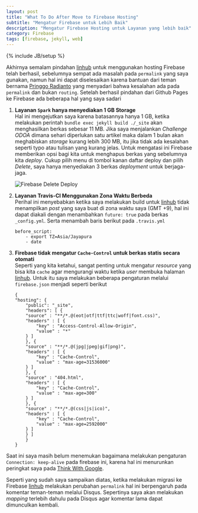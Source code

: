 ```yaml
---
layout: post
title: "What To Do After Move to Firebase Hosting"
subtitle: "Mengatur Firebase untuk Lebih Baik"
description: "Mengatur Firebase Hosting untuk Layanan yang lebih baik"
category: Firebase
tags: [firebase, jekyll, web]
---
```

{% include JB/setup %}

Akhirnya semalam pindahan [linhub](https://linhub.io/) untuk menggunakan hosting Firebase telah berhasil, sebelumnya sempat ada masalah pada `permalink` yang saya gunakan, namun hal ini dapat diselesaikan karena bantuan dari teman bernama [Pringgo Radianto](https://t.me/error_log/) yang menyadari bahwa kesalahan ada pada `permalink` dan bukan `routing`. Setelah berhasil pindahan dari Github Pages ke Firebase ada beberapa hal yang saya sadari 

1. **Layanan `Spark` hanya menyediakan 1 GB Storage**  
    Hal ini mengejutkan saya karena batasannya hanya 1 GB, ketika melakukan perintah `bundle exec jekyll build ./_site` akan menghasilkan berkas sebesar 11 MB. Jika saya menjalankan _Challenge ODOA_ dimana sehari diperlukan satu artikel maka dalam 1 bulan akan meghabiskan _storage_ kurang lebih 300 MB, itu jika tidak ada kesalahan seperti typo atau tulisan yang kurang jelas. Untuk mengatasi ini Firebase memberikan opsi bagi kita untuk menghapus berkas yang sebelumnya kita _deploy_. Cukup pilih menu di tombol kanan daftar deploy dan pilih _Delete_, saya hanya menyediakan 3 berkas _deployment_ untuk berjaga-jaga.

    <img src="{{ site.url }}/img/firebase-delete-deploy.png" class="img-responsive" alt="Firebase Delete Deploy">

2. **Layanan Travis-CI Menggunakan Zona Waktu Berbeda**  
    Perihal ini menyebabkan ketika saya melakukan build untuk [linhub](https://linhub.io/) tidak menampilkan _post_ yang saya buat di zona waktu saya (GMT +9), hal ini dapat diakali dengan menambahkan `future: true` pada berkas `_config.yml`. Serta menambah baris berikut pada `.travis.yml`
    
    ```
    before_script:
        - export TZ=Asia/Jayapura
        - date
    ```

3. **Firebase tidak mengatur `Cache-Control` untuk berkas statis secara otomati**  
    Seperti yang kita ketahui, sangat penting untuk mengatur _resource_ yang bisa kita `cache` agar mengurangi waktu ketika _user_ membuka halaman [linhub](https://linhub.io). Untuk itu saya melakukan beberapa pengaturan melalui `firebase.json` menjadi seperti berikut

    ```
    {
    "hosting": {
        "public": "_site",
        "headers": [ {
        "source" : "**/*.@(eot|otf|ttf|ttc|woff|font.css)",
        "headers" : [ {
            "key" : "Access-Control-Allow-Origin",
            "value" : "*"
        } ]
        }, {
        "source" : "**/*.@(jpg|jpeg|gif|png)",
        "headers" : [ {
            "key" : "Cache-Control",
            "value" : "max-age=31536000"
        } ]
        }, {
        "source" : "404.html",
        "headers" : [ {
            "key" : "Cache-Control",
            "value" : "max-age=300"
        } ]
        }, {
        "source" : "**/*.@(css|js|ico)",
        "headers" : [ {
            "key" : "Cache-Control",
            "value" : "max-age=2592000"
        } ]
        } ]
        }
    }
    ```

Saat ini saya masih belum menemukan bagaimana melakukan pengaturan `Connection: keep-alive` pada firebase ini, karena hal ini menurunkan peringkat saya pada [Think With Google](https://testmysite.thinkwithgoogle.com/).

Seperti yang sudah saya sampaikan diatas, ketika melakukan migrasi ke Firebase [linhub](https://linhub.io/) melakukan perubahan `permalink` hal ini berpengaruh pada komentar teman-teman melalui Disqus. Sepertinya saya akan melakukan _mapping_ terlebih dahulu pada Disqus agar komentar lama dapat dimunculkan kembali.